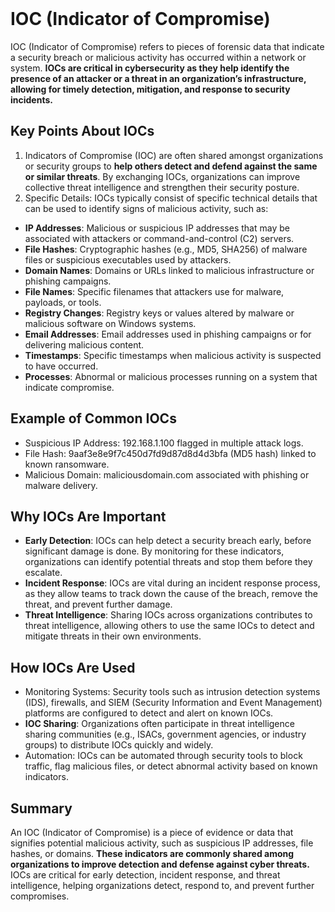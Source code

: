 <br>

# IOC (Indicator of Compromise)
IOC (Indicator of Compromise) refers to pieces of forensic data that indicate a security breach or malicious activity has occurred within a network or system. **IOCs are critical in cybersecurity as they help identify the presence of an attacker or a threat in an organization’s infrastructure, allowing for timely detection, mitigation, and response to security incidents.**

## Key Points About IOCs
1. Indicators of Compromise (IOC) are often shared amongst organizations or security groups to **help others detect and defend against the same or similar threats**. By exchanging IOCs, organizations can improve collective threat intelligence and strengthen their security posture.
2. Specific Details: IOCs typically consist of specific technical details that can be used to identify signs of malicious activity, such as:
  - **IP Addresses**: Malicious or suspicious IP addresses that may be associated with attackers or command-and-control (C2) servers.
  - **File Hashes**: Cryptographic hashes (e.g., MD5, SHA256) of malware files or suspicious executables used by attackers.
  - **Domain Names**: Domains or URLs linked to malicious infrastructure or phishing campaigns.
  - **File Names**: Specific filenames that attackers use for malware, payloads, or tools.
  - **Registry Changes**: Registry keys or values altered by malware or malicious software on Windows systems.
  - **Email Addresses**: Email addresses used in phishing campaigns or for delivering malicious content.
  - **Timestamps**: Specific timestamps when malicious activity is suspected to have occurred.
  - **Processes**: Abnormal or malicious processes running on a system that indicate compromise.

## Example of Common IOCs
  - Suspicious IP Address: 192.168.1.100 flagged in multiple attack logs.
  - File Hash: 9aaf3e8e9f7c450d7fd9d87d8d4d3bfa (MD5 hash) linked to known ransomware.
  - Malicious Domain: maliciousdomain.com associated with phishing or malware delivery.

## Why IOCs Are Important
  - **Early Detection**: IOCs can help detect a security breach early, before significant damage is done. By monitoring for these indicators, organizations can identify potential threats and stop them before they escalate.
  - **Incident Response**: IOCs are vital during an incident response process, as they allow teams to track down the cause of the breach, remove the threat, and prevent further damage.
  - **Threat Intelligence**: Sharing IOCs across organizations contributes to threat intelligence, allowing others to use the same IOCs to detect and mitigate threats in their own environments.

## How IOCs Are Used
  - Monitoring Systems: Security tools such as intrusion detection systems (IDS), firewalls, and SIEM (Security Information and Event Management) platforms are configured to detect and alert on known IOCs.
  - **IOC Sharing**: Organizations often participate in threat intelligence sharing communities (e.g., ISACs, government agencies, or industry groups) to distribute IOCs quickly and widely.
  - Automation: IOCs can be automated through security tools to block traffic, flag malicious files, or detect abnormal activity based on known indicators.

## Summary
An IOC (Indicator of Compromise) is a piece of evidence or data that signifies potential malicious activity, such as suspicious IP addresses, file hashes, or domains. **These indicators are commonly shared among organizations to improve detection and defense against cyber threats.** IOCs are critical for early detection, incident response, and threat intelligence, helping organizations detect, respond to, and prevent further compromises.  
<br>